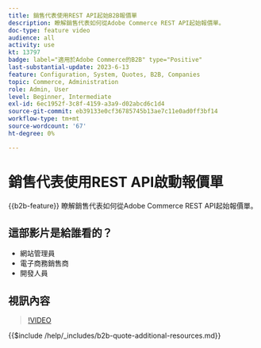 ```yaml
---
title: 銷售代表使用REST API起始B2B報價單
description: 瞭解銷售代表如何從Adobe Commerce REST API起始報價單。
doc-type: feature video
audience: all
activity: use
kt: 13797
badge: label="適用於Adobe Commerce的B2B" type="Positive"
last-substantial-update: 2023-6-13
feature: Configuration, System, Quotes, B2B, Companies
topic: Commerce, Administration
role: Admin, User
level: Beginner, Intermediate
exl-id: 6ec1952f-3c8f-4159-a3a9-d02abcd6c1d4
source-git-commit: eb39133e0cf36785745b13ae7c11e0ad0ff3bf14
workflow-type: tm+mt
source-wordcount: '67'
ht-degree: 0%

---
```


# 銷售代表使用REST API啟動報價單

{{b2b-feature}}
瞭解銷售代表如何從Adobe Commerce REST API起始報價單。

## 這部影片是給誰看的？

- 網站管理員
- 電子商務銷售商
- 開發人員

## 視訊內容

>[!VIDEO](https://video.tv.adobe.com/v/3420414?learn=on)

{{$include /help/_includes/b2b-quote-additional-resources.md}}
